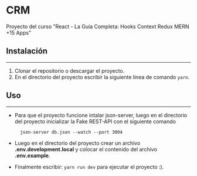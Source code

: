 # CRM

Proyecto del curso "React - La Guía Completa: Hooks Context Redux MERN +15 Apps"

## Instalación
---

1. Clonar el repositorio o descargar el proyecto.
2. En el directorio del proyecto escribir la siguiente línea de comando `yarn`.

## Uso
---

- Para que el proyecto funcione intalar json-server, luego en el directorio del proyecto inicializar la Fake REST-API con el siguiente comando

  ```
    json-server db.json --watch --port 3004
  ```

- Luego en el directorio del proyecto crear un archivo **.env.development.local** y colocar el contenido del archivo **.env.example**.

- Finalmente escribir: `yarn run dev` para ejecutar el proyecto :).
